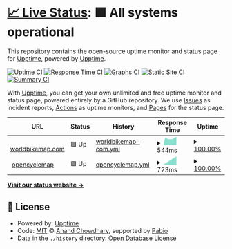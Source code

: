 # [📈 Live Status](https://status.worldbikemap.com): <!--live status--> **🟩 All systems operational**

This repository contains the open-source uptime monitor and status page for [Upptime](https://upptime.js.org), powered by [Upptime](https://github.com/upptime/upptime).

[![Uptime CI](https://github.com/bothyculture/world-bike-map-upptime/workflows/Uptime%20CI/badge.svg)](https://github.com/bothyculture/world-bike-map-upptime/actions?query=workflow%3A%22Uptime+CI%22)
[![Response Time CI](https://github.com/bothyculture/world-bike-map-upptime/workflows/Response%20Time%20CI/badge.svg)](https://github.com/bothyculture/world-bike-map-upptime/actions?query=workflow%3A%22Response+Time+CI%22)
[![Graphs CI](https://github.com/bothyculture/world-bike-map-upptime/workflows/Graphs%20CI/badge.svg)](https://github.com/bothyculture/world-bike-map-upptime/actions?query=workflow%3A%22Graphs+CI%22)
[![Static Site CI](https://github.com/bothyculture/world-bike-map-upptime/workflows/Static%20Site%20CI/badge.svg)](https://github.com/bothyculture/world-bike-map-upptime/actions?query=workflow%3A%22Static+Site+CI%22)
[![Summary CI](https://github.com/bothyculture/world-bike-map-upptime/workflows/Summary%20CI/badge.svg)](https://github.com/bothyculture/world-bike-map-upptime/actions?query=workflow%3A%22Summary+CI%22)

With [Upptime](https://upptime.js.org), you can get your own unlimited and free uptime monitor and status page, powered entirely by a GitHub repository. We use [Issues](https://github.com/upptime/upptime/issues) as incident reports, [Actions](https://github.com/bothyculture/world-bike-map-upptime/actions) as uptime monitors, and [Pages](https://status.worldbikemap.com) for the status page.

<!--start: status pages-->
<!-- This summary is generated by Upptime (https://github.com/upptime/upptime) -->
<!-- Do not edit this manually, your changes will be overwritten -->
<!-- prettier-ignore -->
| URL | Status | History | Response Time | Uptime |
| --- | ------ | ------- | ------------- | ------ |
| <img alt="" src="https://icons.duckduckgo.com/ip3/worldbikemap.com.ico" height="13"> [worldbikemap.com](https://worldbikemap.com) | 🟩 Up | [worldbikemap-com.yml](https://github.com/bothyculture/world-bike-map-upptime/commits/HEAD/history/worldbikemap-com.yml) | <details><summary><img alt="Response time graph" src="./graphs/worldbikemap-com/response-time-week.png" height="20"> 544ms</summary><br><a href="https://status.worldbikemap.com/history/worldbikemap-com"><img alt="Response time 544" src="https://img.shields.io/endpoint?url=https%3A%2F%2Fraw.githubusercontent.com%2Fbothyculture%2Fworld-bike-map-upptime%2FHEAD%2Fapi%2Fworldbikemap-com%2Fresponse-time.json"></a><br><a href="https://status.worldbikemap.com/history/worldbikemap-com"><img alt="24-hour response time 544" src="https://img.shields.io/endpoint?url=https%3A%2F%2Fraw.githubusercontent.com%2Fbothyculture%2Fworld-bike-map-upptime%2FHEAD%2Fapi%2Fworldbikemap-com%2Fresponse-time-day.json"></a><br><a href="https://status.worldbikemap.com/history/worldbikemap-com"><img alt="7-day response time 544" src="https://img.shields.io/endpoint?url=https%3A%2F%2Fraw.githubusercontent.com%2Fbothyculture%2Fworld-bike-map-upptime%2FHEAD%2Fapi%2Fworldbikemap-com%2Fresponse-time-week.json"></a><br><a href="https://status.worldbikemap.com/history/worldbikemap-com"><img alt="30-day response time 544" src="https://img.shields.io/endpoint?url=https%3A%2F%2Fraw.githubusercontent.com%2Fbothyculture%2Fworld-bike-map-upptime%2FHEAD%2Fapi%2Fworldbikemap-com%2Fresponse-time-month.json"></a><br><a href="https://status.worldbikemap.com/history/worldbikemap-com"><img alt="1-year response time 544" src="https://img.shields.io/endpoint?url=https%3A%2F%2Fraw.githubusercontent.com%2Fbothyculture%2Fworld-bike-map-upptime%2FHEAD%2Fapi%2Fworldbikemap-com%2Fresponse-time-year.json"></a></details> | <details><summary><a href="https://status.worldbikemap.com/history/worldbikemap-com">100.00%</a></summary><a href="https://status.worldbikemap.com/history/worldbikemap-com"><img alt="All-time uptime 100.00%" src="https://img.shields.io/endpoint?url=https%3A%2F%2Fraw.githubusercontent.com%2Fbothyculture%2Fworld-bike-map-upptime%2FHEAD%2Fapi%2Fworldbikemap-com%2Fuptime.json"></a><br><a href="https://status.worldbikemap.com/history/worldbikemap-com"><img alt="24-hour uptime 100.00%" src="https://img.shields.io/endpoint?url=https%3A%2F%2Fraw.githubusercontent.com%2Fbothyculture%2Fworld-bike-map-upptime%2FHEAD%2Fapi%2Fworldbikemap-com%2Fuptime-day.json"></a><br><a href="https://status.worldbikemap.com/history/worldbikemap-com"><img alt="7-day uptime 100.00%" src="https://img.shields.io/endpoint?url=https%3A%2F%2Fraw.githubusercontent.com%2Fbothyculture%2Fworld-bike-map-upptime%2FHEAD%2Fapi%2Fworldbikemap-com%2Fuptime-week.json"></a><br><a href="https://status.worldbikemap.com/history/worldbikemap-com"><img alt="30-day uptime 100.00%" src="https://img.shields.io/endpoint?url=https%3A%2F%2Fraw.githubusercontent.com%2Fbothyculture%2Fworld-bike-map-upptime%2FHEAD%2Fapi%2Fworldbikemap-com%2Fuptime-month.json"></a><br><a href="https://status.worldbikemap.com/history/worldbikemap-com"><img alt="1-year uptime 100.00%" src="https://img.shields.io/endpoint?url=https%3A%2F%2Fraw.githubusercontent.com%2Fbothyculture%2Fworld-bike-map-upptime%2FHEAD%2Fapi%2Fworldbikemap-com%2Fuptime-year.json"></a></details>
| <img alt="" src="https://icons.duckduckgo.com/ip3/a.tile.thunderforest.com.ico" height="13"> [opencyclemap](https://a.tile.thunderforest.com/cycle/17/64402/40844@2x.png?apikey=49f65477e83d4c988d1cc6bb104ab64d) | 🟩 Up | [opencyclemap.yml](https://github.com/bothyculture/world-bike-map-upptime/commits/HEAD/history/opencyclemap.yml) | <details><summary><img alt="Response time graph" src="./graphs/opencyclemap/response-time-week.png" height="20"> 723ms</summary><br><a href="https://status.worldbikemap.com/history/opencyclemap"><img alt="Response time 723" src="https://img.shields.io/endpoint?url=https%3A%2F%2Fraw.githubusercontent.com%2Fbothyculture%2Fworld-bike-map-upptime%2FHEAD%2Fapi%2Fopencyclemap%2Fresponse-time.json"></a><br><a href="https://status.worldbikemap.com/history/opencyclemap"><img alt="24-hour response time 723" src="https://img.shields.io/endpoint?url=https%3A%2F%2Fraw.githubusercontent.com%2Fbothyculture%2Fworld-bike-map-upptime%2FHEAD%2Fapi%2Fopencyclemap%2Fresponse-time-day.json"></a><br><a href="https://status.worldbikemap.com/history/opencyclemap"><img alt="7-day response time 723" src="https://img.shields.io/endpoint?url=https%3A%2F%2Fraw.githubusercontent.com%2Fbothyculture%2Fworld-bike-map-upptime%2FHEAD%2Fapi%2Fopencyclemap%2Fresponse-time-week.json"></a><br><a href="https://status.worldbikemap.com/history/opencyclemap"><img alt="30-day response time 723" src="https://img.shields.io/endpoint?url=https%3A%2F%2Fraw.githubusercontent.com%2Fbothyculture%2Fworld-bike-map-upptime%2FHEAD%2Fapi%2Fopencyclemap%2Fresponse-time-month.json"></a><br><a href="https://status.worldbikemap.com/history/opencyclemap"><img alt="1-year response time 723" src="https://img.shields.io/endpoint?url=https%3A%2F%2Fraw.githubusercontent.com%2Fbothyculture%2Fworld-bike-map-upptime%2FHEAD%2Fapi%2Fopencyclemap%2Fresponse-time-year.json"></a></details> | <details><summary><a href="https://status.worldbikemap.com/history/opencyclemap">100.00%</a></summary><a href="https://status.worldbikemap.com/history/opencyclemap"><img alt="All-time uptime 100.00%" src="https://img.shields.io/endpoint?url=https%3A%2F%2Fraw.githubusercontent.com%2Fbothyculture%2Fworld-bike-map-upptime%2FHEAD%2Fapi%2Fopencyclemap%2Fuptime.json"></a><br><a href="https://status.worldbikemap.com/history/opencyclemap"><img alt="24-hour uptime 100.00%" src="https://img.shields.io/endpoint?url=https%3A%2F%2Fraw.githubusercontent.com%2Fbothyculture%2Fworld-bike-map-upptime%2FHEAD%2Fapi%2Fopencyclemap%2Fuptime-day.json"></a><br><a href="https://status.worldbikemap.com/history/opencyclemap"><img alt="7-day uptime 100.00%" src="https://img.shields.io/endpoint?url=https%3A%2F%2Fraw.githubusercontent.com%2Fbothyculture%2Fworld-bike-map-upptime%2FHEAD%2Fapi%2Fopencyclemap%2Fuptime-week.json"></a><br><a href="https://status.worldbikemap.com/history/opencyclemap"><img alt="30-day uptime 100.00%" src="https://img.shields.io/endpoint?url=https%3A%2F%2Fraw.githubusercontent.com%2Fbothyculture%2Fworld-bike-map-upptime%2FHEAD%2Fapi%2Fopencyclemap%2Fuptime-month.json"></a><br><a href="https://status.worldbikemap.com/history/opencyclemap"><img alt="1-year uptime 100.00%" src="https://img.shields.io/endpoint?url=https%3A%2F%2Fraw.githubusercontent.com%2Fbothyculture%2Fworld-bike-map-upptime%2FHEAD%2Fapi%2Fopencyclemap%2Fuptime-year.json"></a></details>

<!--end: status pages-->

[**Visit our status website →**](https://status.worldbikemap.com)

## 📄 License

- Powered by: [Upptime](https://github.com/upptime/upptime)
- Code: [MIT](./LICENSE) © [Anand Chowdhary](https://anandchowdhary.com), supported by [Pabio](https://pabio.com)
- Data in the `./history` directory: [Open Database License](https://opendatacommons.org/licenses/odbl/1-0/)
